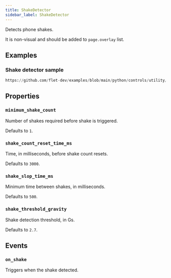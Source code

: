 ```yaml
---
title: ShakeDetector
sidebar_label: ShakeDetector
---
```


Detects phone shakes.

It is non-visual and should be added to `page.overlay` list.

## Examples

### Shake detector sample

```python reference
https://github.com/flet-dev/examples/blob/main/python/controls/utility/shake-detector/shake-detector-example.py
```

## Properties

### `minimum_shake_count`

Number of shakes required before shake is triggered.

Defaults to `1`.

### `shake_count_reset_time_ms`

Time, in milliseconds, before shake count resets.

Defaults to `3000`.

### `shake_slop_time_ms`

Minimum time between shakes, in milliseconds.

Defaults to `500`.

### `shake_threshold_gravity`

Shake detection threshold, in Gs.

Defaults to `2.7`.

## Events

### `on_shake`

Triggers when the shake detected.